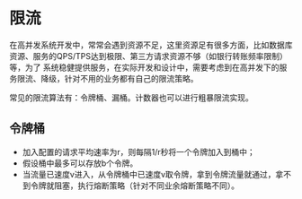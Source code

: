 # 限流
在高并发系统开发中，常常会遇到资源不足，这里资源足有很多方面，比如数据库资源、服务的QPS/TPS达到极限、第三方请求资源不够（如银行转账频率限制）等，为了
系统稳健提供服务，在实际开发和设计中，需要考虑到在高并发下的服务限流、降级，针对不用的业务都有自己的限流策略。

常见的限流算法有：令牌桶、漏桶。计数器也可以进行粗暴限流实现。

## 令牌桶
- 加入配置的请求平均速率为r，则每隔1/r秒将一个令牌加入到桶中；
- 假设桶中最多可以存放b个令牌。
- 当流量已速度v进入，从令牌桶中已速度v取令牌，拿到令牌流量就通过，拿不到令牌就阻塞，执行熔断策略（针对不同业余熔断策略不同）。


